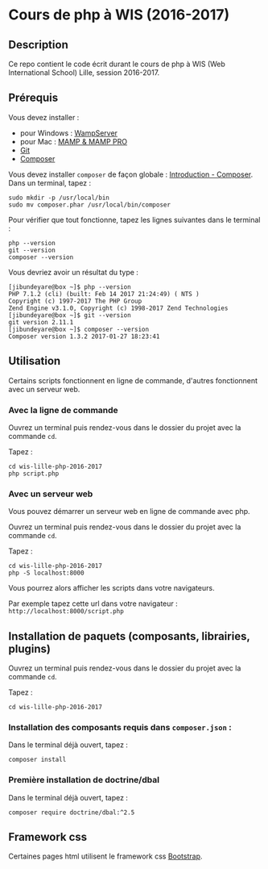 # Cours de php à WIS (2016-2017)

## Description

Ce repo contient le code écrit durant le cours de php à WIS (Web International School) Lille, session 2016-2017.

## Prérequis

Vous devez installer :
- pour Windows : [WampServer](http://www.wampserver.com/)
- pour Mac : [MAMP & MAMP PRO](https://www.mamp.info/en/)
- [Git](https://git-scm.com/)
- [Composer](https://getcomposer.org/)

Vous devez installer `composer` de façon globale : [Introduction - Composer](https://getcomposer.org/doc/00-intro.md#globally). Dans un terminal, tapez :

	sudo mkdir -p /usr/local/bin
	sudo mv composer.phar /usr/local/bin/composer

Pour vérifier que tout fonctionne, tapez les lignes suivantes dans le terminal :

	php --version
	git --version
	composer --version

Vous devriez avoir un résultat du type :

	[jibundeyare@box ~]$ php --version
	PHP 7.1.2 (cli) (built: Feb 14 2017 21:24:49) ( NTS )
	Copyright (c) 1997-2017 The PHP Group
	Zend Engine v3.1.0, Copyright (c) 1998-2017 Zend Technologies
	[jibundeyare@box ~]$ git --version
	git version 2.11.1
	[jibundeyare@box ~]$ composer --version
	Composer version 1.3.2 2017-01-27 18:23:41

## Utilisation

Certains scripts fonctionnent en ligne de commande, d'autres fonctionnent avec un serveur web.

### Avec la ligne de commande

Ouvrez un terminal puis rendez-vous dans le dossier du projet avec la commande `cd`.

Tapez :

    cd wis-lille-php-2016-2017
    php script.php

### Avec un serveur web

Vous pouvez démarrer un serveur web en ligne de commande avec php.

Ouvrez un terminal puis rendez-vous dans le dossier du projet avec la commande `cd`.

Tapez :

    cd wis-lille-php-2016-2017
    php -S localhost:8000

Vous pourrez alors afficher les scripts dans votre navigateurs.

Par exemple tapez cette url dans votre navigateur : `http://localhost:8000/script.php`

## Installation de paquets (composants, librairies, plugins)

Ouvrez un terminal puis rendez-vous dans le dossier du projet avec la commande `cd`.

Tapez :

    cd wis-lille-php-2016-2017

### Installation des composants requis dans `composer.json` :

Dans le terminal déjà ouvert, tapez :

	composer install

### Première installation de doctrine/dbal

Dans le terminal déjà ouvert, tapez :

    composer require doctrine/dbal:^2.5

## Framework css

Certaines pages html utilisent le framework css [Bootstrap](http://getbootstrap.com/).
